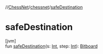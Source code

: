 //[ChessNet](../../index.md)/[chessnet](index.md)/[safeDestination](safe-destination.md)

# safeDestination

[jvm]\
fun [safeDestination](safe-destination.md)(s: [Int](https://kotlinlang.org/api/latest/jvm/stdlib/kotlin/-int/index.html), step: [Int](https://kotlinlang.org/api/latest/jvm/stdlib/kotlin/-int/index.html)): [Bitboard](index.md#610777926%2FClasslikes%2F-1216412040)

